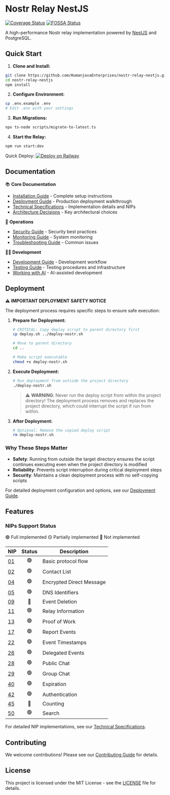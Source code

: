 # Nostr Relay NestJS

[![Coverage Status](https://coveralls.io/repos/github/CodyTseng/nostr-relay-nestjs/badge.svg?branch=master)](https://coveralls.io/github/CodyTseng/nostr-relay-nestjs?branch=master)
[![FOSSA Status](https://app.fossa.com/api/projects/git%2Bgithub.com%2FCodyTseng%2Fnostr-relay-nestjs.svg?type=shield)](https://app.fossa.com/projects/git%2Bgithub.com%2FCodyTseng%2Fnostr-relay-nestjs?ref=badge_shield)

A high-performance Nostr relay implementation powered by [NestJS](https://nestjs.com/) and PostgreSQL.

## Quick Start

1. **Clone and Install:**
```bash
git clone https://github.com/HumanjavaEnterprises/nostr-relay-nestjs.git
cd nostr-relay-nestjs
npm install
```

2. **Configure Environment:**
```bash
cp .env.example .env
# Edit .env with your settings
```

3. **Run Migrations:**
```bash
npx ts-node scripts/migrate-to-latest.ts
```

4. **Start the Relay:**
```bash
npm run start:dev
```

Quick Deploy: [![Deploy on Railway](https://railway.app/button.svg)](https://railway.app/template/ooFSnW?referralCode=WYIfFr)

## Documentation

📚 **Core Documentation**
- [Installation Guide](docs/installation.md) - Complete setup instructions
- [Deployment Guide](docs/deployment.md) - Production deployment walkthrough
- [Technical Specifications](docs/technical-specifications.md) - Implementation details and NIPs
- [Architecture Decisions](docs/architecture_decisions.md) - Key architectural choices

🔧 **Operations**
- [Security Guide](docs/security.md) - Security best practices
- [Monitoring Guide](docs/monitoring.md) - System monitoring
- [Troubleshooting Guide](docs/troubleshooting.md) - Common issues

👩‍💻 **Development**
- [Development Guide](docs/development.md) - Development workflow
- [Testing Guide](docs/testing.md) - Testing procedures and infrastructure
- [Working with AI](docs/working_with_ai.md) - AI-assisted development

## Deployment

⚠️ **IMPORTANT DEPLOYMENT SAFETY NOTICE**

The deployment process requires specific steps to ensure safe execution:

1. **Prepare for Deployment:**
   ```bash
   # CRITICAL: Copy deploy script to parent directory first
   cp deploy.sh ../deploy-nostr.sh
   
   # Move to parent directory
   cd ..
   
   # Make script executable
   chmod +x deploy-nostr.sh
   ```

2. **Execute Deployment:**
   ```bash
   # Run deployment from outside the project directory
   ./deploy-nostr.sh
   ```

   > ⚠️ **WARNING**: Never run the deploy script from within the project directory!
   > The deployment process removes and replaces the project directory,
   > which could interrupt the script if run from within.

3. **After Deployment:**
   ```bash
   # Optional: Remove the copied deploy script
   rm deploy-nostr.sh
   ```

### Why These Steps Matter

- **Safety**: Running from outside the target directory ensures the script continues executing even when the project directory is modified
- **Reliability**: Prevents script interruption during critical deployment steps
- **Security**: Maintains a clean deployment process with no self-copying scripts

For detailed deployment configuration and options, see our [Deployment Guide](docs/deployment.md).

## Features

### NIPs Support Status

🟢 Full implemented 🟡 Partially implemented 🔴 Not implemented

| NIP | Status | Description |
|-----|:------:|-------------|
| [01](https://github.com/nostr-protocol/nips/blob/master/01.md) | 🟢 | Basic protocol flow |
| [02](https://github.com/nostr-protocol/nips/blob/master/02.md) | 🟢 | Contact List |
| [04](https://github.com/nostr-protocol/nips/blob/master/04.md) | 🟢 | Encrypted Direct Message |
| [05](https://github.com/nostr-protocol/nips/blob/master/05.md) | 🟢 | DNS Identifiers |
| [09](https://github.com/nostr-protocol/nips/blob/master/09.md) | 🔴 | Event Deletion |
| [11](https://github.com/nostr-protocol/nips/blob/master/11.md) | 🟢 | Relay Information |
| [13](https://github.com/nostr-protocol/nips/blob/master/13.md) | 🟢 | Proof of Work |
| [17](https://github.com/nostr-protocol/nips/blob/master/17.md) | 🟢 | Report Events |
| [22](https://github.com/nostr-protocol/nips/blob/master/22.md) | 🟢 | Event Timestamps |
| [26](https://github.com/nostr-protocol/nips/blob/master/26.md) | 🟢 | Delegated Events |
| [28](https://github.com/nostr-protocol/nips/blob/master/28.md) | 🟢 | Public Chat |
| [29](https://github.com/nostr-protocol/nips/blob/master/29.md) | 🟢 | Group Chat |
| [40](https://github.com/nostr-protocol/nips/blob/master/40.md) | 🟢 | Expiration |
| [42](https://github.com/nostr-protocol/nips/blob/master/42.md) | 🟢 | Authentication |
| [45](https://github.com/nostr-protocol/nips/blob/master/45.md) | 🔴 | Counting |
| [50](https://github.com/nostr-protocol/nips/blob/master/50.md) | 🟢 | Search |

For detailed NIP implementations, see our [Technical Specifications](docs/technical-specifications.md).

## Contributing

We welcome contributions! Please see our [Contributing Guide](CONTRIBUTING.md) for details.

## License

This project is licensed under the MIT License - see the [LICENSE](LICENSE) file for details.
